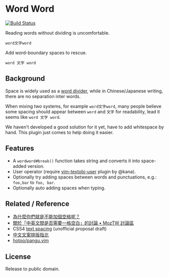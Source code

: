Word Word
=========
[![Build Status](https://travis-ci.org/bootleq/vim-wordword.svg?branch=master)](https://travis-ci.org/bootleq/vim-wordword)

Reading words without dividing is uncomfortable.

    word文字word

Add word-boundary spaces to rescue.

    word 文字 word


Background
----------

Space is widely used as a [word divider][],
while in Chinese/Japanese writing, there are no separation inter words.

When mixing two systems, for example `word文字word`, many people believe some
spacing should appear between `word` and `文字` for readability, lead it seems
like `word 文字 word`.

We haven't developed a good solution for it yet, have to add whitespace by
hand.  This plugin just comes to help doing it easier.


Features
--------

- A `wordword#break()` function takes string and converts it into space-added version.
- User operator (require [vim-textobj-user][] plugin by @kana).
- Optionally try adding spaces between words and punctuations,
  e.g.: `foo,bar` to `foo, bar`.
- Optionally auto adding spaces when typing.


Related / Reference
-------------------

- [為什麼你們就是不能加個空格呢？][vinta/paranoid-auto-spacing]
- [關於「中英文間是否需要一格空白」的討論 • MozTW 討論區][中英文間是否需要一格空白 - MozTW 討論區]
- CSS4 [text spacing][css4-text-spacing] (unofficial proposal draft)
- [中文文案排版指北][]
- [hotoo/pangu.vim][]


License
-------

Release to public domain.


[word divider]: https://en.wikipedia.org/wiki/Word_divider
[vinta/paranoid-auto-spacing]: https://github.com/vinta/paranoid-auto-spacing
[css4-text-spacing]: http://dev.w3.org/csswg/css-text-4/#spacing
[中文文案排版指北]: https://github.com/sparanoid/chinese-copywriting-guidelines
[vim-textobj-user]: https://github.com/kana/vim-textobj-user
[hotoo/pangu.vim]: https://github.com/hotoo/pangu.vim
[中英文間是否需要一格空白 - MozTW 討論區]: https://forum.moztw.org/viewtopic.php?t=20449&amp;start=0
